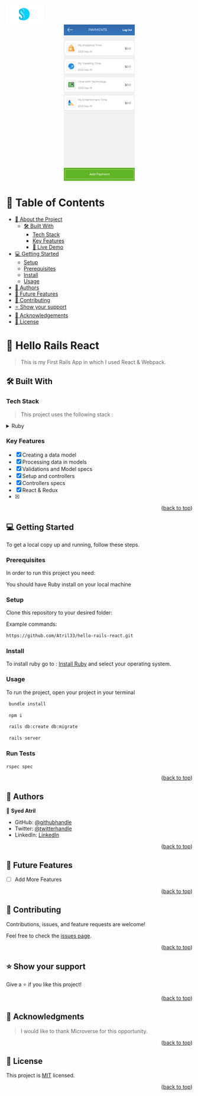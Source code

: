 <img src="https://github.com/Atril33/rails_blog_app/blob/dev/my-logo.png" width="100px" />
<div align="center">
  <img src="https://github.com/Atril33/budget-app/blob/logic-done/Preview%20Image.png" />
  </div>
<!-- TABLE OF CONTENTS -->

# 📗 Table of Contents

- [📖 About the Project](#about-project)
  - [🛠 Built With](#built-with)
    - [Tech Stack](#tech-stack)
    - [Key Features](#key-features)
    - [🚀 Live Demo](#live-demo)
- [💻 Getting Started](#getting-started)
  - [Setup](#setup)
  - [Prerequisites](#prerequisites)
  - [Install](#install)
  - [Usage](#usage)
- [👥 Authors](#authors)
- [🔭 Future Features](#future-features)
- [🤝 Contributing](#contributing)
- [⭐️ Show your support](#support)
- [🙏 Acknowledgements](#acknowledgements)
- [📝 License](#license)

<!-- PROJECT DESCRIPTION -->

# 📖  Hello Rails React <a name='about-project'></a>

> This is my First Rails App in which I used React & Webpack.

## 🛠 Built With <a name='built-with'></a>

### Tech Stack <a name='tech-stack'></a>

> This project uses the following stack :

<details>
  <summary>Ruby</summary>
  <summary>Ruby On Rails</summary>
  <summary>React & Redux</summary>
</details>

<!-- Features -->

### Key Features <a name='key-features'></a>

<!-- > Describe between 1-3 key features of the application. -->

- [x] Creating a data model
- [x] Processing data in models
- [x] Validations and Model specs
- [x] Setup and controllers
- [x] Controllers specs
- [x] React & Redux
- [x] 

<p align='right'>(<a href='#readme-top'>back to top</a>)</p>

<!-- GETTING STARTED -->

## 💻 Getting Started <a name='getting-started'></a>

<!-- > Clone the repository by clicking on the 'Code' button and copy the link -->

To get a local copy up and running, follow these steps.

### Prerequisites

In order to run this project you need:

You should have Ruby install on your local machine

### Setup

Clone this repository to your desired folder:

Example commands:

```sh
https://github.com/Atril33/hello-rails-react.git

```

### Install

To install ruby go to : [Install Ruby](https://rubyinstaller.org/) and select your operating system.


### Usage

To run the project, open your project in your terminal

```sh
 bundle install
```

```sh
 npm i
```

```sh
 rails db:create db:migrate
```

```sh
 rails server
```
### Run Tests

```sh
rspec spec
```

<p align='right'>(<a href='#readme-top'>back to top</a>)</p>

<!-- AUTHORS -->

## 👥 Authors <a name='authors'></a>
👤 **Syed Atril**

- GitHub: [@githubhandle](https://github.com/Atril33)
- Twitter: [@twitterhandle](https://twitter.com/AtrilSyed)
- LinkedIn: [LinkedIn](https://www.linkedin.com/in/syed-atril-831696248/)

<p align='right'>(<a href='#readme-top'>back to top</a>)</p>

<!-- FUTURE FEATURES -->

## 🔭 Future Features <a name='future-features'></a>

- [ ] Add More Features
<!-- > Describe 1 - 3 features you will add to the project. -->



<p align='right'>(<a href='#readme-top'>back to top</a>)</p>

<!-- CONTRIBUTING -->

## 🤝 Contributing <a name='contributing'></a>

Contributions, issues, and feature requests are welcome!

Feel free to check the [issues page](https://github.com/swarzstein/morse-code/issues).

<p align='right'>(<a href='#readme-top'>back to top</a>)</p>

<!-- SUPPORT -->

## ⭐️ Show your support <a name='support'></a>

Give a ⭐️ if you like this project!

<p align='right'>(<a href='#readme-top'>back to top</a>)</p>

<!-- ACKNOWLEDGEMENTS -->

## 🙏 Acknowledgments <a name='acknowledgements'></a>

> I would like to thank Microverse for this opportunity.

<p align='right'>(<a href='#readme-top'>back to top</a>)</p>

<!-- LICENSE -->

## 📝 License <a name='license'></a>

This project is [MIT](https://github.com/Atril33/hello-rails-react/blob/dev/LICENSE) licensed.

<p align='right'>(<a href='#readme-top'>back to top</a>)</p>

